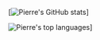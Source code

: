 [![Pierre's GitHub stats](https://github-readme-stats.vercel.app/api?username=Pierre-development&show_icons=true&theme=radical)]

![Pierre's top languages](https://github-readme-stats.vercel.app/api/top-langs/?username=Pierre-development&hide=rich%20text%20format&theme=radical)]
